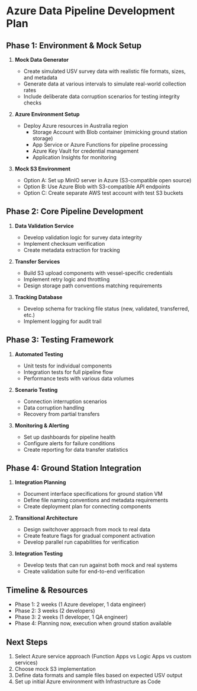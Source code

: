 # Azure Data Pipeline Development Plan

## Phase 1: Environment & Mock Setup
1. **Mock Data Generator**
   - Create simulated USV survey data with realistic file formats, sizes, and metadata
   - Generate data at various intervals to simulate real-world collection rates
   - Include deliberate data corruption scenarios for testing integrity checks

2. **Azure Environment Setup**
   - Deploy Azure resources in Australia region
     - Storage Account with Blob container (mimicking ground station storage)
     - App Service or Azure Functions for pipeline processing
     - Azure Key Vault for credential management
     - Application Insights for monitoring

3. **Mock S3 Environment**
   - Option A: Set up MinIO server in Azure (S3-compatible open source)
   - Option B: Use Azure Blob with S3-compatible API endpoints
   - Option C: Create separate AWS test account with test S3 buckets

## Phase 2: Core Pipeline Development
1. **Data Validation Service**
   - Develop validation logic for survey data integrity
   - Implement checksum verification
   - Create metadata extraction for tracking

2. **Transfer Services**
   - Build S3 upload components with vessel-specific credentials
   - Implement retry logic and throttling
   - Design storage path conventions matching requirements

3. **Tracking Database**
   - Develop schema for tracking file status (new, validated, transferred, etc.)
   - Implement logging for audit trail

## Phase 3: Testing Framework
1. **Automated Testing**
   - Unit tests for individual components
   - Integration tests for full pipeline flow
   - Performance tests with various data volumes

2. **Scenario Testing**
   - Connection interruption scenarios
   - Data corruption handling
   - Recovery from partial transfers

3. **Monitoring & Alerting**
   - Set up dashboards for pipeline health
   - Configure alerts for failure conditions
   - Create reporting for data transfer statistics

## Phase 4: Ground Station Integration
1. **Integration Planning**
   - Document interface specifications for ground station VM
   - Define file naming conventions and metadata requirements
   - Create deployment plan for connecting components

2. **Transitional Architecture**
   - Design switchover approach from mock to real data
   - Create feature flags for gradual component activation
   - Develop parallel run capabilities for verification

3. **Integration Testing**
   - Develop tests that can run against both mock and real systems
   - Create validation suite for end-to-end verification

## Timeline & Resources
- Phase 1: 2 weeks (1 Azure developer, 1 data engineer)
- Phase 2: 3 weeks (2 developers)
- Phase 3: 2 weeks (1 developer, 1 QA engineer)
- Phase 4: Planning now, execution when ground station available

## Next Steps
1. Select Azure service approach (Function Apps vs Logic Apps vs custom services)
2. Choose mock S3 implementation
3. Define data formats and sample files based on expected USV output
4. Set up initial Azure environment with Infrastructure as Code